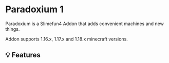 # Paradoxium 1
Paradoxium is a Slimefun4 Addon that adds convenient machines and new things.

Addon supports 1.16.x, 1.17.x and 1.18.x minecraft versions.

## :bulb: Features
